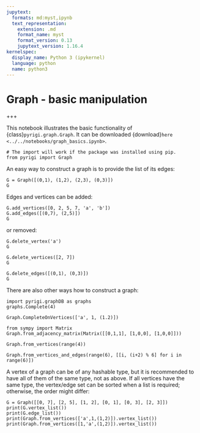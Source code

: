 ```yaml
---
jupytext:
  formats: md:myst,ipynb
  text_representation:
    extension: .md
    format_name: myst
    format_version: 0.13
    jupytext_version: 1.16.4
kernelspec:
  display_name: Python 3 (ipykernel)
  language: python
  name: python3
---
```


# Graph - basic manipulation

+++

This notebook illustrates the basic functionality of {class}`pyrigi.graph.Graph`.
It can be downloaded {download}`here <../../notebooks/graph_basics.ipynb>`.

```{code-cell} ipython3
# The import will work if the package was installed using pip.
from pyrigi import Graph
```

An easy way to construct a graph is to provide the list of its edges:

```{code-cell} ipython3
G = Graph([(0,1), (1,2), (2,3), (0,3)])
G
```

Edges and vertices can be added:

```{code-cell} ipython3
G.add_vertices([0, 2, 5, 7, 'a', 'b'])
G.add_edges([(0,7), (2,5)])
G
```

or removed:

```{code-cell} ipython3
G.delete_vertex('a')
G
```

```{code-cell} ipython3
G.delete_vertices([2, 7])
G
```

```{code-cell} ipython3
G.delete_edges([(0,1), (0,3)])
G
```

There are also other ways how to construct a graph:

```{code-cell} ipython3
import pyrigi.graphDB as graphs
graphs.Complete(4)
```

```{code-cell} ipython3
Graph.CompleteOnVertices(['a', 1, (1.2)])
```

```{code-cell} ipython3
from sympy import Matrix
Graph.from_adjacency_matrix(Matrix([[0,1,1], [1,0,0], [1,0,0]]))
```

```{code-cell} ipython3
Graph.from_vertices(range(4))
```

```{code-cell} ipython3
Graph.from_vertices_and_edges(range(6), [[i, (i+2) % 6] for i in range(6)])
```

A vertex of a graph can be of any hashable type, but it is recommended to have all of them of the same type, not as above. If all vertices have the same type, the vertex/edge set can be sorted when a list is required; otherwise, the order might differ:

```{code-cell} ipython3
G = Graph([[0, 7], [2, 5], [1, 2], [0, 1], [0, 3], [2, 3]])
print(G.vertex_list())
print(G.edge_list())
print(Graph.from_vertices(['a',1,(1,2)]).vertex_list())
print(Graph.from_vertices([1,'a',(1,2)]).vertex_list())
```

```{code-cell} ipython3

```
